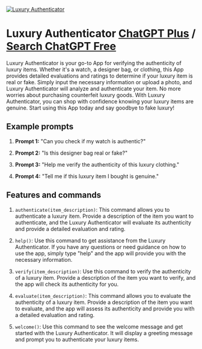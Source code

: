 
[![Luxury Authenticator](https://files.oaiusercontent.com/file-xGPdIa3rScLO3qkE5ut03fUy?se=2123-10-18T10%3A17%3A58Z&sp=r&sv=2021-08-06&sr=b&rscc=max-age%3D31536000%2C%20immutable&rscd=attachment%3B%20filename%3D494c20f1-076f-454a-a179-1a6b0a249f88.png&sig=VtwTLkvzqh4UuKU5I8EU/RXkGIgww1mD/4VRW%2B5rCGE%3D)](https://chat.openai.com/g/g-O78mTzM4A-luxury-authenticator)

# Luxury Authenticator [ChatGPT Plus](https://chat.openai.com/g/g-O78mTzM4A-luxury-authenticator) / [Search ChatGPT Free](https://gptcall.net/index.html#/?search=Luxury%20Authenticator)

Luxury Authenticator is your go-to App for verifying the authenticity of luxury items. Whether it's a watch, a designer bag, or clothing, this App provides detailed evaluations and ratings to determine if your luxury item is real or fake. Simply input the necessary information or upload a photo, and Luxury Authenticator will analyze and authenticate your item. No more worries about purchasing counterfeit luxury goods. With Luxury Authenticator, you can shop with confidence knowing your luxury items are genuine. Start using this App today and say goodbye to fake luxury!

## Example prompts

1. **Prompt 1:** "Can you check if my watch is authentic?"

2. **Prompt 2:** "Is this designer bag real or fake?"

3. **Prompt 3:** "Help me verify the authenticity of this luxury clothing."

4. **Prompt 4:** "Tell me if this luxury item I bought is genuine."


## Features and commands

1. `authenticate(item_description)`: This command allows you to authenticate a luxury item. Provide a description of the item you want to authenticate, and the Luxury Authenticator will evaluate its authenticity and provide a detailed evaluation and rating.

2. `help()`: Use this command to get assistance from the Luxury Authenticator. If you have any questions or need guidance on how to use the app, simply type "help" and the app will provide you with the necessary information.

3. `verify(item_description)`: Use this command to verify the authenticity of a luxury item. Provide a description of the item you want to verify, and the app will check its authenticity for you.

4. `evaluate(item_description)`: This command allows you to evaluate the authenticity of a luxury item. Provide a description of the item you want to evaluate, and the app will assess its authenticity and provide you with a detailed evaluation and rating.

5. `welcome()`: Use this command to see the welcome message and get started with the Luxury Authenticator. It will display a greeting message and prompt you to authenticate your luxury items.


